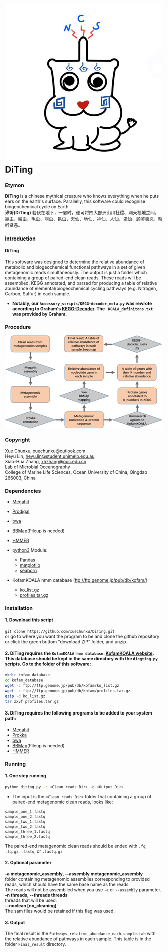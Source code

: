 ![image](./DiTing_logo.jpg)
DiTing
================================
### Etymon
**DiTing** is a chinese mythical creature who knows everything when he puts ears on the earth's surface. Parallelly, this software could recognise biogeochemical cycle on Earth.  
**谛听(DiTing)** 若伏在地下，一霎时，便可将四大部洲山川社稷、洞天福地之间，
蠃虫、鳞虫、毛虫、羽虫、昆虫，天仙、地仙、神仙、人仙、鬼仙，顾鉴善恶，察听贤愚。

### Introduction
#### DiTing
This software was designed to determine the relative abundance of metabolic and biogeochemical
functional pathways in a set of given metagenomic reads simultaneously. The output is just a folder
which containing  a group of paired-end clean reads. These reads will be assemblied, KEGG annotated,
and parsed for producing a table of relative abundance of elemental/biogeochemical cycling pathways (e.g. Nitrogen, Carbon, Sulfur) in each sample.
* **Notably, our `Accessory_scripts/KEGG-decoder_meta.py` was rewrote according to Graham's [KEGG-Decoder](https://github.com/bjtully/BioData/tree/master/KEGGDecoder). The ` KOALA_definitons.txt` was provided by Graham.** 

### Procedure
![image](./Flow_chart.png)

### Copyright
Xue Chunxu, xuechunxu@outlook.com  
Heyu Lin, heyu.lin@student.unimelb.edu.au  
Xiao-Hua Zhang, xhzhang@ouc.edu.cn  
Lab of Microbial Oceanography  
College of Marine Life Sciences, Ocean University of China, Qingdao 266003, China  

### Dependencies
* [Megahit](https://github.com/voutcn/megahit)
* [Prodigal](https://github.com/hyattpd/Prodigal)
* [bwa](https://github.com/lh3/bwa)
* [BBMap](https://github.com/BioInfoTools/BBMap)(Pileup is needed)
* [HMMER](http://hmmer.org/)
* [python3](https://www.python.org/downloads/)
    Module:  
    * [Pandas](http://pandas.pydata.org/pandas-docs/stable/install.html)
    * [matplotlib](http://matplotlib.org/users/installing.html)
    * [seaborn](http://seaborn.pydata.org/index.html)

* KofamKOALA hmm database (ftp://ftp.genome.jp/pub/db/kofam/)
    * [ko_list.gz](ftp://ftp.genome.jp/pub/db/kofam/ko_list.gz)
    * [profiles.tar.gz](ftp://ftp.genome.jp/pub/db/kofam/profiles.tar.gz)

### Installation
#### 1. Download this script
`git clone https://github.com/xuechunxu/DiTing.git`  
or go to where you want the program to be and clone the github repository or click the green buttom "download ZIP" folder, and unzip.  
#### 2. DiTing requires the `KofamKOALA hmm database`. [KofamKOALA website](https://www.genome.jp/tools/kofamkoala/). This database should be kept in the same directory with the `dingting.py` scripts. Go to the folder of this software:
```bash
mkdir kofam_database
cd kofam_database
wget -c ftp://ftp.genome.jp/pub/db/kofam/ko_list.gz 
wget -c ftp://ftp.genome.jp/pub/db/kofam/profiles.tar.gz 
gzip -d ko_list.gz
tar zxvf profiles.tar.gz 
```
#### 3. DiTing requires the following programs to be added to your system path:
* [Megahit](https://github.com/voutcn/megahit)
* [Prokka](https://github.com/tseemann/prokka)
* [bwa](https://github.com/lh3/bwa)
* [BBMap](https://github.com/BioInfoTools/BBMap)(Pileup is needed)
* [HMMER](http://hmmer.org/)

### Running
#### 1. One step running
```bash
python diting.py -r <Clean_reads_Dir> -o <Output_Dir>
```
* The input is the `<Clean_reads_Dir>` folder that containing a group of paired-end metagenomic clean reads, looks like: 
```
sample_one_1.fastq
sample_one_2.fastq
sample_two_1.fastq
sample_two_2.fastq
sample_three_1.fastq
sample_three_2.fastq
```
The paired-end metagenomic clean reads should be ended with `.fq`, `.fq.gz`, `.fastq`, or `.fastq.gz` 
#### 2. Optional parameter
**-a metagenomic_assembly, --assembly metagenomic_assembly**  
folder containing metagenomic assemblies corresponding to provided reads, which should have the same base name as the reads.  
The reads will not be assemblied when you use `-a` or `--assembly` parameter.   
**-n threads, --threads threads**  
threads that will be used.  
**--noclean [no_cleaning]**  
The sam files would be retained if this flag was used.  
#### 3. Output
The final result is the `Pathways_relative_abundance_each_sample.tab` with the relative abundance of pathways in each sample. This table is in the folder `Final_result` directory. 
